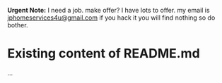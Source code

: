 **Urgent Note:** I need a job. make offer? I have lots to offer. my email is jphomeservices4u@gmail.com  if you hack it you will find nothing so do bother.
# Existing content of README.md

...
